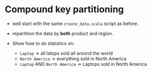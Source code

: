# Compound key partitioning

* well start with the same `create_data.scala` script as before.

* repartition the data by **both** product and region.

* Show how to do statistics on:
    * `Laptop` -> all latops sold all around the world
    * `North America` -> everything sold in North America
    * `Laptop` AND `North America` -> Laptops sold in North America
